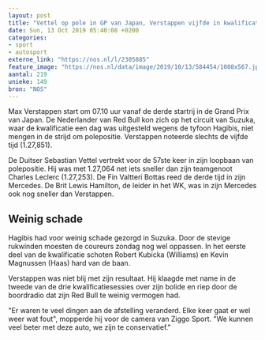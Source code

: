 ```yaml
---
layout: post
title: "Vettel op pole in GP van Japan, Verstappen vijfde in kwalificatie"
date: Sun, 13 Oct 2019 05:40:08 +0200
categories: 
- sport 
- autosport 
externe_link: "https://nos.nl/l/2305885"
feature_image: "https://nos.nl/data/image/2019/10/13/584454/1008x567.jpg"
aantal: 219
unieke: 149
bron: "NOS"
---
```


<p>Max Verstappen start om 07.10 uur vanaf de derde startrij in de Grand Prix van Japan. De Nederlander van Red Bull kon zich op het circuit van Suzuka, waar de kwalificatie een dag was uitgesteld wegens de tyfoon Hagibis, niet mengen in de strijd om polepositie. Verstappen noteerde slechts de vijfde tijd (1.27,851).</p>
<p>De Duitser Sebastian Vettel vertrekt voor de 57ste keer in zijn loopbaan van polepositie. Hij was met 1.27,064 net iets sneller dan zijn teamgenoot Charles Leclerc (1.27,253). De Fin Valtteri Bottas reed de derde tijd in zijn Mercedes. De Brit Lewis Hamilton, de leider in het WK, was in zijn Mercedes ook nog sneller dan Verstappen.</p>
<h2>Weinig schade</h2>
<p>Hagibis had voor weinig schade gezorgd in Suzuka. Door de stevige rukwinden moesten de coureurs zondag nog wel oppassen. In het eerste deel van de kwalificatie schoten Robert Kubicka (Williams) en Kevin Magnussen (Haas) hard van de baan.</p>
<p>Verstappen was niet blij met zijn resultaat. Hij klaagde met name in de tweede van de drie kwalificatiesessies over zijn bolide en riep door de boordradio dat zijn Red Bull te weinig vermogen had.</p>
<p>"Er waren te veel dingen aan de afstelling veranderd. Elke keer gaat er wel weer wat fout", mopperde hij voor de camera van Ziggo Sport. "We kunnen veel beter met deze auto, we zijn te conservatief."</p>
